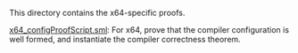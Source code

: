 This directory contains the x64-specific proofs.

[x64_configProofScript.sml](x64_configProofScript.sml):
For x64, prove that the compiler configuration is well formed, and
instantiate the compiler correctness theorem.

